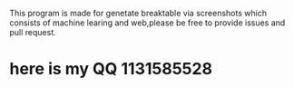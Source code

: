 This program is made for genetate breaktable via screenshots which consists of 
machine learing and web,please be free to provide issues and pull request.

# here is my QQ 1131585528
